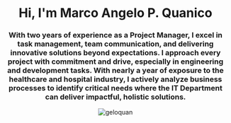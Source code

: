 <h1 align="center">Hi, I'm Marco Angelo P. Quanico</h1>

<h3 align="center">
  With two years of experience as a Project Manager, I excel in task management, team communication, and delivering innovative solutions beyond expectations.  
  I approach every project with commitment and drive, especially in engineering and development tasks. With nearly a year of exposure to the healthcare and hospital industry, I actively analyze business processes to identify critical needs where the IT Department can deliver impactful, holistic solutions.
</h3>

<p align="center"><img align="center" src="https://github-readme-stats.vercel.app/api/top-langs?username=geloquan&show_icons=true&locale=en&layout=compact" alt="geloquan" /></p>
